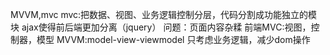MVVM,mvc
mvc:把数据、视图、业务逻辑控制分层，代码分割成功能独立的模块
ajax使得前后端更加分离（jquery）
问题：页面内容杂糅
前端MVC:视图，控制器，模型
MVVM:model-view-viewmodel
只考虑业务逻辑，减少dom操作